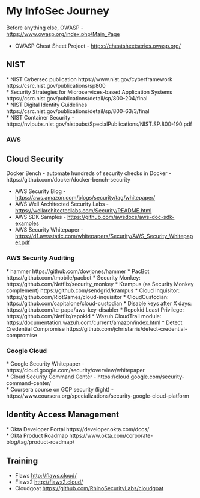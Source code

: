 # My InfoSec Journey

Before anything else, OWASP - https://www.owasp.org/index.php/Main_Page </br>
* OWASP Cheat Sheet Project - https://cheatsheetseries.owasp.org/ </br>

<h2> NIST </h2>  
* NIST Cybersec publication https://www.nist.gov/cyberframework https://csrc.nist.gov/publications/sp800 </br> 
* Security Strategies for Microservices-based Application Systems https://csrc.nist.gov/publications/detail/sp/800-204/final </br>
* NIST Digital Identity Guidelines https://csrc.nist.gov/publications/detail/sp/800-63/3/final </br>
* NIST Container Security - https://nvlpubs.nist.gov/nistpubs/SpecialPublications/NIST.SP.800-190.pdf </br>

<h3> AWS </h3>


 <h2> Cloud Security </h2> 
 Docker Bench - automate hundreds of security checks in Docker - https://github.com/docker/docker-bench-security </br>

 * AWS Security Blog - https://aws.amazon.com/blogs/security/tag/whitepaper/ </br>
 * AWS Well Architected Security Labs - https://wellarchitectedlabs.com/Security/README.html </br>
 * AWS SDK Samples - https://github.com/awsdocs/aws-doc-sdk-examples </br>
 * AWS Security Whitepaper - https://d1.awsstatic.com/whitepapers/Security/AWS_Security_Whitepaper.pdf </br>
 
 <h3> AWS Security Auditing </h3>
* hammer https://github.com/dowjones/hammer
* PacBot https://github.com/tmobile/pacbot
* Security Monkey: https://github.com/Netflix/security_monkey
* Krampus (as Security Monkey complement) https://github.com/sendgrid/krampus
* Cloud Inquisitor: https://github.com/RiotGames/cloud-inquisitor
* CloudCustodian: https://github.com/capitalone/cloud-custodian
* Disable keys after X days: https://github.com/te-papa/aws-key-disabler
* Repokid Least Privilege: https://github.com/Netflix/repokid
* Wazuh CloudTrail module: https://documentation.wazuh.com/current/amazon/index.html
* Detect Credential Compromise https://github.com/jchrisfarris/detect-credential-compromise
   
<h3> Google Cloud </h3>
 * Google Security Whitepaper - https://cloud.google.com/security/overview/whitepaper </br>
 * Cloud Security Command Center - https://cloud.google.com/security-command-center/ </br>
 * Coursera course on GCP security (light) - https://www.coursera.org/specializations/security-google-cloud-platform </br>

<h2> Identity Access Management </h2>
 * Okta Developer Portal https://developer.okta.com/docs/ </br>
 * Okta Product Roadmap https://www.okta.com/corporate-blog/tag/product-roadmap/ </br>

<h2> Training </h2>

* Flaws http://flaws.cloud/ </br>
* Flaws2 http://flaws2.cloud/
* Cloudgoat https://github.com/RhinoSecurityLabs/cloudgoat



